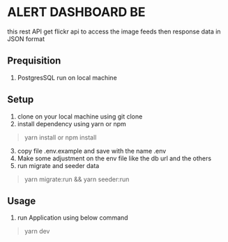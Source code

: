 # ALERT DASHBOARD BE
this rest API get flickr api to access the image feeds then response data in JSON format

## Prequisition
  1. PostgresSQL run on local machine

## Setup
 1. clone on your local machine using git clone
 2. install dependency using yarn or npm 

> yarn install
or
> npm install

 3. copy file .env.example and save with the name .env
 4. Make some adjustment on the env file like the db url and the others
 5. run migrate and seeder data

 > yarn migrate:run && yarn seeder:run

## Usage

 1. run Application using below command

> yarn dev

